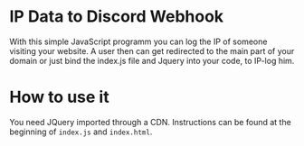 # IP Data to Discord Webhook

With this simple JavaScript programm you can log the IP of someone visiting your website.
A user then can get redirected to the main part of your domain or just bind the index.js file and Jquery into your code, to IP-log him.

# How to use it
You need JQuery imported through a CDN. Instructions can be found at the beginning of `index.js` and `index.html`.

